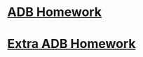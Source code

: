 # [ADB Homework](https://github.com/MariaDash/Mobile_Testing/blob/ADB/ADB_Homework.md)
# [Extra ADB Homework](https://github.com/MariaDash/Mobile_Testing/blob/ADB/extra_hw.md)
